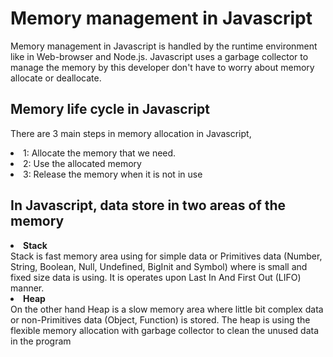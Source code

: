 # Memory management in Javascript
Memory management in Javascript is handled by the runtime environment like in Web-browser and Node.js. Javascript uses a garbage collector to manage the memory by this developer don't have to worry about memory allocate or deallocate.

## Memory life cycle in Javascript
There are 3 main steps in memory allocation in Javascript,
<li>1: Allocate the memory that we need.</li>
<li>2: Use the allocated memory</li>
<li>3: Release the memory when it is not in use</li>

## In Javascript, data store in two areas of the memory
<li><b>Stack</b></li>
Stack is fast memory area using for simple data or Primitives data (Number, String, Boolean, Null,  Undefined, BigInit and Symbol) where is small and fixed size data is using. It is operates upon Last In And First Out (LIFO) manner. 
<li><b>Heap</b></li>
On the other hand Heap is a slow memory area where little bit complex data or non-Primitives data (Object, Function) is stored. The heap is using the flexible memory allocation with garbage collector to clean the unused data in the program

